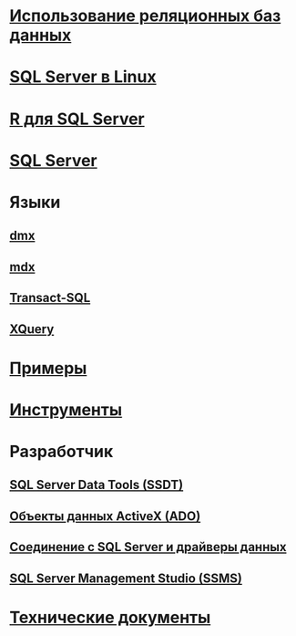 # [Использование реляционных баз данных](./relational-databases/toc.md)
        
# [SQL Server в Linux](./linux/TOC.md)        
        
# [R для SQL Server](./advanced-analytics/r-services/toc.md)        
        
# [SQL Server](./sql-server/toc.md)        
        
# Языки        
## [dmx](./dmx/toc.md)        
## [mdx](./mdx/toc.md)        
## [Transact-SQL](./t-sql/toc.md)        
## [XQuery](./xquery/toc.md)        
        
# [Примеры](./sample/TOC.md)        
        
# [Инструменты](./tools/toc.md)        
        
# Разработчик        
## [SQL Server Data Tools (SSDT)](./ssdt/TOC.md)        
## [Объекты данных ActiveX (ADO)](./ado/TOC.md)        
## [Соединение с SQL Server и драйверы данных](./connect/TOC.md)        
## [SQL Server Management Studio (SSMS)](./ssms/TOC.md)        
        
# [Технические документы](./whitepapers/toc.md)
